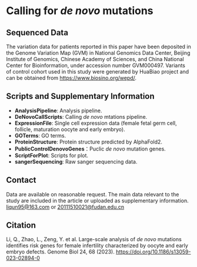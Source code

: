 # Calling for *de novo* mutations
## Sequenced Data
The variation data for patients reported in this paper have been deposited in the Genome Variation Map (GVM) in National Genomics Data Center, Beijing Institute of Genomics, Chinese Academy of Sciences, and China National Center for Bioinformation, under accession number GVM000497. Variants of control cohort used in this study were generated by HuaBiao project and can be obtained from https://www.biosino.org/wepd/.

## Scripts and Supplementary Information
- **AnalysisPipeline**: Analysis pipeline.
- **DeNovoCallScripts**: Calling *de novo* mtations pipeline.
- **ExpressionFile**: Single cell expression data (female fetal germ cell, follicle, maturation oocyte and early embryo).
- **GOTerms**: GO terms.
- **ProteinStructure**: Protein structure predicted by AlphaFold2.
- **PublicControlDenovoGenes**：Puclic *de novo* mutation genes.
- **ScriptForPlot**: Scripts for plot.
- **sangerSequencing**: Raw sanger sequencing data.

## Contact
Data are available on reasonable request. The main data relevant to the study are included in the article or uploaded as supplementary information.
liqun95@163.com or 20111510021@fudan.edu.cn

## Citation
Li, Q., Zhao, L., Zeng, Y. et al. Large-scale analysis of *de novo* mutations identifies risk genes for female infertility characterized by oocyte and early embryo defects. Genome Biol 24, 68 (2023). https://doi.org/10.1186/s13059-023-02894-0
        
        
        
        
        
        
        
        
